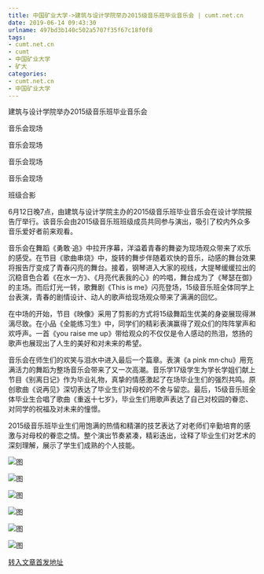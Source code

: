 ```yaml
---
title: 中国矿业大学->建筑与设计学院举办2015级音乐班毕业音乐会 | cumt.net.cn
date: 2019-06-14 09:43:30
urlname: 497bd3b140c502a5707f35f67c18f0f8
tags: 
- cumt.net.cn
- cumt
- 中国矿业大学
- 矿大
categories:
- cumt.net.cn
- 中国矿业大学
---
```



建筑与设计学院举办2015级音乐班毕业音乐会

音乐会现场

音乐会现场

音乐会现场

音乐会现场

班级合影

6月12日晚7点，由建筑与设计学院主办的2015级音乐班毕业音乐会在设计学院报告厅举行。该音乐会由2015级音乐班班级成员共同参与演出，吸引了校内外众多音乐爱好者前来观看。

音乐会在舞蹈《勇敢·追》中拉开序幕，洋溢着青春的舞姿为现场观众带来了欢乐的感受。在节目《歌曲串烧》中，旋转的舞步伴随着欢快的音乐，动感的舞台效果将报告厅变成了青春闪亮的舞台。接着，钢琴进入大家的视线，大提琴缓缓拉出的沉稳音色合着《在水一方》、《月亮代表我的心》的吟唱，舞台成为了《琴瑟在御》的主场。而后灯光一转，歌舞剧《This is me》闪亮登场，15级音乐班全体同学上台表演，青春的剧情设计、动人的歌声给现场观众带来了满满的回忆。

在中场的开始，节目《映像》采用了剪影的方式将15级舞蹈生优美的身姿展现得淋漓尽致。在小品《全能练习生》中，同学们的精彩表演赢得了观众们的阵阵掌声和欢呼声。一首《you raise me up》带给观众的不仅仅是令人感动的热泪，悠扬的歌声也展现出了人生的美好和对未来的希望。

音乐会在师生们的欢笑与泪水中进入最后一个篇章。表演《a pink mn·chu》用充满活力的舞蹈为整场音乐会带来了又一次高潮。音乐学17级学生为学长学姐们献上节目《别离日记》作为毕业礼物，真挚的情感激起了在场毕业生们的强烈共鸣。原创歌曲《说再见》深切表达了毕业生们对母校的不舍与留恋。最后，15级音乐班全体毕业生合唱了歌曲《重返十七岁》，毕业生们用歌声表达了自己对校园的眷恋、对同学的祝福及对未来的憧憬。

2015级音乐班毕业生们用饱满的热情和精湛的技艺表达了对老师们辛勤培育的感激与对母校的眷恋之情。整个演出节奏紧凑，精彩迭出，诠释了毕业生们对艺术的深刻理解，展示了学生们成熟的个人技能。



![图](http://xwzx.cumt.edu.cn/_upload/article/images/75/02/90bc2dd84bbab387c3aefb34dcc4/9e661642-03ac-47c6-abac-b231d7cf4d29.jpg)

![图](http://xwzx.cumt.edu.cn/_upload/article/images/75/02/90bc2dd84bbab387c3aefb34dcc4/5a580a70-f6ad-4c98-be25-16843f6dd81b.jpg)

![图](http://xwzx.cumt.edu.cn/_upload/article/images/75/02/90bc2dd84bbab387c3aefb34dcc4/ebc9122d-9022-4840-a91f-28c1e0523f92.jpg)

![图](http://xwzx.cumt.edu.cn/_upload/article/images/75/02/90bc2dd84bbab387c3aefb34dcc4/c3ee16a9-f727-42a1-be7d-aeadbe5893ee.jpg)

![图](http://xwzx.cumt.edu.cn/_upload/article/images/75/02/90bc2dd84bbab387c3aefb34dcc4/569fef36-c84e-4fe9-98e2-848cf41f0434.jpg)

![图](http://xwzx.cumt.edu.cn/_upload/article/images/75/02/90bc2dd84bbab387c3aefb34dcc4/011ca760-af79-436e-ae55-209c0f242a84.jpg)

[转入文章首发地址](http://xwzx.cumt.edu.cn/14/0c/c523a529420/page.htm)